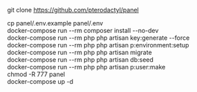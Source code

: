 git clone https://github.com/pterodactyl/panel

cp panel/.env.example panel/.env  
docker-compose run --rm composer install --no-dev  
docker-compose run --rm php php artisan key:generate --force  
docker-compose run --rm php php artisan p:environment:setup  
docker-compose run --rm php php artisan migrate  
docker-compose run --rm php php artisan db:seed  
docker-compose run --rm php php artisan p:user:make  
chmod -R 777 panel  
docker-compose up -d  
